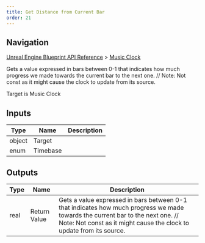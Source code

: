 ```yaml
---
title: Get Distance from Current Bar
order: 21
---
```

## Navigation

[Unreal Engine Blueprint API Reference](https://dev.epicgames.com/documentation/en-us/unreal-engine/BlueprintAPI) > [Music Clock](https://dev.epicgames.com/documentation/en-us/unreal-engine/BlueprintAPI/MusicClock)

Gets a value expressed in bars between 0-1 that indicates how much progress we made towards the current bar to the next one. // Note: Not const as it might cause the clock to update from its source.

Target is Music Clock

## Inputs

| Type | Name | Description |
| --- | --- | --- |
| object | Target |  |
| enum | Timebase |  |

## Outputs

| Type | Name | Description |
| --- | --- | --- |
| real | Return Value | Gets a value expressed in bars between 0-1 that indicates how much progress we made towards the current bar to the next one. // Note: Not const as it might cause the clock to update from its source. |
